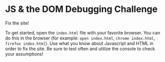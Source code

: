 # JS & the DOM Debugging Challenge

Fix the site!

To get started, open the `index.html` file with your favorite browser. You can do this in the browser (for example: `open index.html`, `chrome index.html`, `firefox index.html`). Use what you know about Javascript and HTML in order to fix the site. Be sure to test often and utilize the console to check your assumptions!
